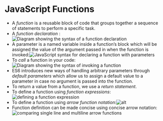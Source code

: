 # JavaScript Functions



* A _function_ is a reusable block of code that groups together a sequence of statements to perform a specific task.
* A _function declaration_ :![Diagram showing the syntax of a function declaration](https://content.codecademy.com/courses/learn-javascript-functions/Diagram/declaration.svg)
* A parameter is a named variable inside a function’s block which will be assigned the value of the argument passed in when the function is invoked:![JavaScript syntax for declaring a function with parameters](https://content.codecademy.com/courses/learn-javascript-functions/Diagram/function_parameters.svg)
* To _call_ a function in your code:![Diagram showing the syntax of invoking a function](https://content.codecademy.com/courses/learn-javascript-functions/Diagram/name.svg)
* ES6 introduces new ways of handling arbitrary parameters through _default parameters_ which allow us to assign a default value to a parameter in case no argument is passed into the function.
* To return a value from a function, we use a _return statement_.
* To define a function using _function expressions_:![defining a function expression](https://content.codecademy.com/courses/learn-javascript-functions/Diagram/expression.svg)
* To define a function using _arrow function notation_:![alt](https://content.codecademy.com/courses/learn-javascript-functions/Diagram/arrow_notation.svg)
* Function definition can be made concise using concise arrow notation:![comparing single line and multiline arrow functions](https://content.codecademy.com/courses/learn-javascript-functions/Diagram/return.svg)

